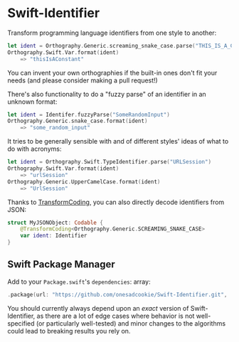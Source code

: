 # Swift-Identifier

Transform programming language identifiers from one style to another:

```swift
let ident = Orthography.Generic.screaming_snake_case.parse("THIS_IS_A_CONSTANT")
Orthography.Swift.Var.format(ident)
    => "thisIsAConstant"
```

You can invent your own orthographies if the built-in ones don't fit your needs (and please consider making a pull request!)

There's also functionality to do a "fuzzy parse" of an identifier in an unknown format:

```swift
let ident = Identifer.fuzzyParse("SomeRandomInput")
Orthography.Generic.snake_case.format(ident)
    => "some_random_input"
```

It tries to be generally sensible with and of different styles' ideas of what to do with acronyms:

```swift
let ident = Orthography.Swift.TypeIdentifier.parse("URLSession")
Orthography.Swift.Var.format(ident)
    => "urlSession"
Orthography.Generic.UpperCamelCase.format(ident)
    => "UrlSession"
```

Thanks to [TransformCoding](https://github.com/OneSadCookie/TransformCoding), you can also directly
decode identifiers from JSON:

```swift
struct MyJSONObject: Codable {
    @TransformCoding<Orthography.Generic.SCREAMING_SNAKE_CASE>
    var ident: Identifier
}
```

## Swift Package Manager

Add to your `Package.swift`'s `dependencies`: array:

```swift
.package(url: "https://github.com/onesadcookie/Swift-Identifier.git", .exact("0.2.0")),
```

You should currently always depend upon an *exact* version of Swift-Identifier, as there are a lot of
edge cases where behavior is not well-specified (or particularly well-tested) and minor changes to the
algorithms could lead to breaking results you rely on.
